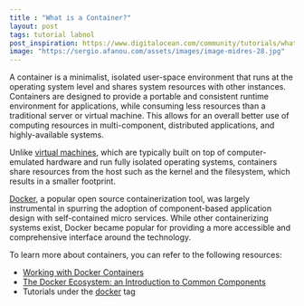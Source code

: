 ```yaml
---
title : "What is a Container?"
layout: post
tags: tutorial labnol
post_inspiration: https://www.digitalocean.com/community/tutorials/what-is-a-container
image: "https://sergio.afanou.com/assets/images/image-midres-28.jpg"
---
```


<p>A container is a minimalist, isolated user-space environment that runs at the operating system level and shares system resources with other instances. Containers are designed to provide a portable and consistent runtime environment for applications, while consuming less resources than a traditional server or virtual machine. This allows for an overall better use of computing resources in multi-component, distributed applications, and highly-available systems.</p>

<p>Unlike <a href="https://www.digitalocean.com/community/tutorials/what-is-a-virtual-machine">virtual machines</a>, which are typically built on top of computer-emulated hardware and run fully isolated operating systems, containers share resources from the host such as the kernel and the filesystem, which results in a smaller footprint. </p>

<p><a href="https://www.digitalocean.com/community/tutorials/what-is-docker">Docker</a>, a popular open source containerization tool, was largely instrumental in spurring the adoption of component-based application design with self-contained micro services. While other containerizing systems exist, Docker became popular for providing a more accessible and comprehensive interface around the technology.</p>

<p>To learn more about containers, you can refer to the following resources:</p>

<ul>
<li><a href="https://www.digitalocean.com/community/tutorials/working-with-docker-containers">Working with Docker Containers</a></li>
<li><a href="https://www.digitalocean.com/community/tutorials/the-docker-ecosystem-an-introduction-to-common-components">The Docker Ecosystem: an Introduction to Common Components</a> </li>
<li>Tutorials under the <a href="https://www.digitalocean.com/community/tags/docker">docker</a> tag</li>
</ul>
